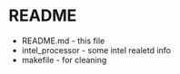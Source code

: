 README
=======

* README.md - this file
* intel_processor - some intel realetd info
* makefile - for cleaning




